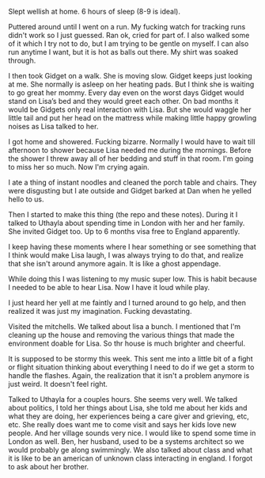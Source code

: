 Slept wellish at home. 6 hours of sleep (8-9 is ideal). 

Puttered around until I went on a run. My fucking watch for tracking runs didn't work so I just guessed. Ran ok, cried for part of. I also walked some of it which I try not to do, but I am trying to be gentle on myself. I can also run anytime I want, but it is hot as balls out there. My shirt was soaked through. 

I then took Gidget on a walk. She is moving slow. Gidget keeps just looking at me. She normally is asleep on her heating pads. But I think she is waiting to go great her mommy. Every day even on the worst days Gidget would stand on Lisa’s bed and they would greet each other. On bad months it would be Gidgets only real interaction with Lisa. But she would waggle her little tail and put her head on the mattress while making little happy growling noises as Lisa talked to her. 

I got home and showered. Fucking bizarre. Normally I would have to wait till afternoon to shower because Lisa needed me during the mornings. Before the shower I threw away all of her bedding and stuff in that room. I'm going to miss her so much. Now I'm crying again. 

I ate a thing of instant noodles and cleaned the porch table and chairs. They were disgusting but I ate outside and Gidget barked at Dan when he yelled hello to us. 

Then I started to make this thing (the repo and these notes). During it I talked to Uthayla about spending time in London with her and her family. She invited Gidget too. Up to 6 months visa free to England apparently. 

I keep having these moments where I hear something or see something that I think would make Lisa laugh, I was always trying to do that, and realize that she isn't around anymore again. It is like a ghost appendage. 

While doing this I was listening to my music super low. This is habit because I needed to be able to hear Lisa. Now I have it loud while play.

I just heard her yell at me faintly and I turned around to go help, and then realized it was just my imagination. Fucking devastating.

Visited the mitchells. We talked about lisa a bunch. I mentioned that I'm cleaning up the house and removing the various things that made the environment doable for Lisa. So thr house is much brighter and cheerful. 

It is supposed to be stormy this week. This sent me into a little bit of a fight or flight situation thinking about everything I need to do if we get a storm to handle the flashes. Again, the realization that it isn't a problem anymore is just weird. It doesn't feel right.

Talked to Uthayla for a couples hours. She seems very well. We talked about politics, I told her things about Lisa, she told me about her kids and what they are doing, her experiences being a care giver and grieving, etc, etc. She really does want me to come visit and says her kids love new people. And her village sounds very nice. I would like to spend some time in London as well. Ben, her husband, used to be a systems architect so we would probably ge along swimmingly. We also talked about class and what it is like to be an american of unknown class interacting in england. I forgot to ask about her brother. 